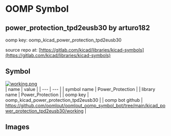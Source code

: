 # OOMP Symbol  
## power_protection_tpd2eusb30  by arturo182  
  
oomp key: oomp_kicad_power_protection_tpd2eusb30  
  
source repo at: [https://gitlab.com/kicad/libraries/kicad-symbols](https://gitlab.com/kicad/libraries/kicad-symbols)  
## Symbol  
  
[![working.png](working_600.png)](working.png)  
| name | value | 
| --- | --- | 
| symbol name | Power_Protection | 
| library name | Power_Protection | 
| oomp key | oomp_kicad_power_protection_tpd2eusb30 | 
| oomp bot github | https://github.com/oomlout/oomlout_oomp_symbol_bot/tree/main/kicad_power_protection_tpd2eusb30/working | 
## Images  
